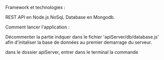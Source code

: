 Framework et technologies : 

REST API en Node.js
NoSqL Database en Mongodb.

Comment lancer l'application : 

Décommenter la partie indquer dans le fichier 'apiServer/db/database.js' afin d'initaliser la base de données au premier demarrage du serveur.

dans le dossier apiServer, entrer dans le terminal la commande